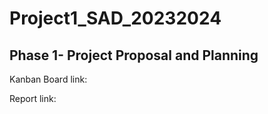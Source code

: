 <h1> Project1_SAD_20232024 </h1>

<h2>Phase 1- Project Proposal and Planning</h2>
<p>Kanban Board link: <a href=""> </a></p>
<p>Report link: <a href=""></a></p>
